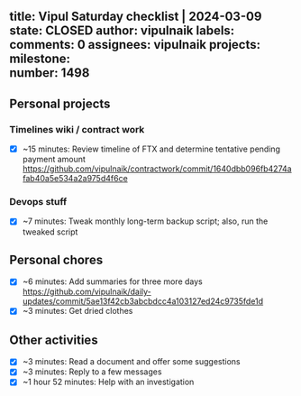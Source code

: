 title:	Vipul Saturday checklist | 2024-03-09
state:	CLOSED
author:	vipulnaik
labels:	
comments:	0
assignees:	vipulnaik
projects:	
milestone:	
number:	1498
--
## Personal projects

### Timelines wiki / contract work

- [x] ~15 minutes: Review timeline of FTX and determine tentative pending payment amount https://github.com/vipulnaik/contractwork/commit/1640dbb096fb4274afab40a5e534a2a975d4f6ce

### Devops stuff

- [x] ~7 minutes: Tweak monthly long-term backup script; also, run the tweaked script
## Personal chores

- [x] ~6 minutes: Add summaries for three more days https://github.com/vipulnaik/daily-updates/commit/5ae13f42cb3abcbdcc4a103127ed24c9735fde1d
- [x] ~3 minutes: Get dried clothes

## Other activities

- [x] ~3 minutes: Read a document and offer some suggestions
- [x] ~3 minutes: Reply to a few messages
- [x] ~1 hour 52 minutes: Help with an investigation
